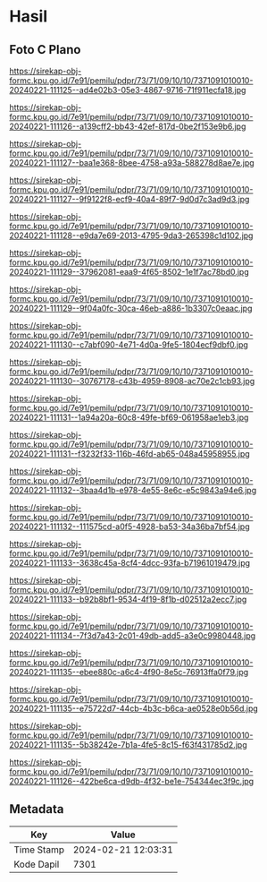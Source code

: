 # Hasil

## Foto C Plano

https://sirekap-obj-formc.kpu.go.id/7e91/pemilu/pdpr/73/71/09/10/10/7371091010010-20240221-111125--ad4e02b3-05e3-4867-9716-71f911ecfa18.jpg

https://sirekap-obj-formc.kpu.go.id/7e91/pemilu/pdpr/73/71/09/10/10/7371091010010-20240221-111126--a139cff2-bb43-42ef-817d-0be2f153e9b6.jpg

https://sirekap-obj-formc.kpu.go.id/7e91/pemilu/pdpr/73/71/09/10/10/7371091010010-20240221-111127--baa1e368-8bee-4758-a93a-588278d8ae7e.jpg

https://sirekap-obj-formc.kpu.go.id/7e91/pemilu/pdpr/73/71/09/10/10/7371091010010-20240221-111127--9f9122f8-ecf9-40a4-89f7-9d0d7c3ad9d3.jpg

https://sirekap-obj-formc.kpu.go.id/7e91/pemilu/pdpr/73/71/09/10/10/7371091010010-20240221-111128--e9da7e69-2013-4795-9da3-265398c1d102.jpg

https://sirekap-obj-formc.kpu.go.id/7e91/pemilu/pdpr/73/71/09/10/10/7371091010010-20240221-111129--37962081-eaa9-4f65-8502-1e1f7ac78bd0.jpg

https://sirekap-obj-formc.kpu.go.id/7e91/pemilu/pdpr/73/71/09/10/10/7371091010010-20240221-111129--9f04a0fc-30ca-46eb-a886-1b3307c0eaac.jpg

https://sirekap-obj-formc.kpu.go.id/7e91/pemilu/pdpr/73/71/09/10/10/7371091010010-20240221-111130--c7abf090-4e71-4d0a-9fe5-1804ecf9dbf0.jpg

https://sirekap-obj-formc.kpu.go.id/7e91/pemilu/pdpr/73/71/09/10/10/7371091010010-20240221-111130--30767178-c43b-4959-8908-ac70e2c1cb93.jpg

https://sirekap-obj-formc.kpu.go.id/7e91/pemilu/pdpr/73/71/09/10/10/7371091010010-20240221-111131--1a94a20a-60c8-49fe-bf69-061958ae1eb3.jpg

https://sirekap-obj-formc.kpu.go.id/7e91/pemilu/pdpr/73/71/09/10/10/7371091010010-20240221-111131--f3232f33-116b-46fd-ab65-048a45958955.jpg

https://sirekap-obj-formc.kpu.go.id/7e91/pemilu/pdpr/73/71/09/10/10/7371091010010-20240221-111132--3baa4d1b-e978-4e55-8e6c-e5c9843a94e6.jpg

https://sirekap-obj-formc.kpu.go.id/7e91/pemilu/pdpr/73/71/09/10/10/7371091010010-20240221-111132--111575cd-a0f5-4928-ba53-34a36ba7bf54.jpg

https://sirekap-obj-formc.kpu.go.id/7e91/pemilu/pdpr/73/71/09/10/10/7371091010010-20240221-111133--3638c45a-8cf4-4dcc-93fa-b71961019479.jpg

https://sirekap-obj-formc.kpu.go.id/7e91/pemilu/pdpr/73/71/09/10/10/7371091010010-20240221-111133--b92b8bf1-9534-4f19-8f1b-d02512a2ecc7.jpg

https://sirekap-obj-formc.kpu.go.id/7e91/pemilu/pdpr/73/71/09/10/10/7371091010010-20240221-111134--7f3d7a43-2c01-49db-add5-a3e0c9980448.jpg

https://sirekap-obj-formc.kpu.go.id/7e91/pemilu/pdpr/73/71/09/10/10/7371091010010-20240221-111135--ebee880c-a6c4-4f90-8e5c-76913ffa0f79.jpg

https://sirekap-obj-formc.kpu.go.id/7e91/pemilu/pdpr/73/71/09/10/10/7371091010010-20240221-111135--e75722d7-44cb-4b3c-b6ca-ae0528e0b56d.jpg

https://sirekap-obj-formc.kpu.go.id/7e91/pemilu/pdpr/73/71/09/10/10/7371091010010-20240221-111135--5b38242e-7b1a-4fe5-8c15-f63f431785d2.jpg

https://sirekap-obj-formc.kpu.go.id/7e91/pemilu/pdpr/73/71/09/10/10/7371091010010-20240221-111126--422be6ca-d9db-4f32-be1e-754344ec3f9c.jpg


## Metadata

| Key        | Value               |
| ---------- | ------------------- |
| Time Stamp | 2024-02-21 12:03:31 |
| Kode Dapil | 7301                |




